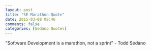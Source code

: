 ```yaml
---
layout: post
title: "SE Marathon Quote"
date: 2015-03-08 09:46
comments: false
categories: [Sedano Quotes]
---
```

"Software Development is a marathon, not a sprint" - Todd Sedano


